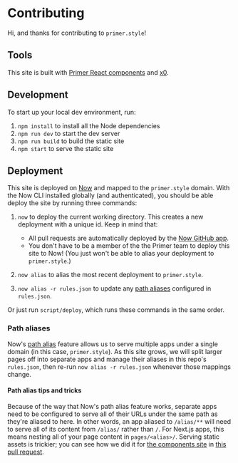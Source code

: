 # Contributing
Hi, and thanks for contributing to `primer.style`!


## Tools
This site is built with [Primer React components][components] and [x0].


## Development
To start up your local dev environment, run:

1. `npm install` to install all the Node dependencies
2. `npm run dev` to start the dev server
3. `npm run build` to build the static site
4. `npm start` to serve the static site


## Deployment
This site is deployed on [Now] and mapped to the `primer.style` domain. With the Now CLI installed globally (and authenticated), you should be able deploy the site by running three commands:

1. `now` to deploy the current working directory. This creates a new deployment with a unique id. Keep in mind that:

    * All pull requests are automatically deployed by the [Now GitHub app].
    * You don't have to be a member of the the Primer team to deploy this site to Now! (You just won't be able to alias your deployment to `primer.style`.)

2. `now alias` to alias the most recent deployment to `primer.style`.

3. `now alias -r rules.json` to update any [path aliases](#path-aliases) configured in `rules.json`.

Or just run `script/deploy`, which runs these commands in the same order.

### Path aliases
Now's [path alias] feature allows us to serve multiple apps under a single domain (in this case, `primer.style`). As this site grows, we will split larger pages off into separate apps and manage their aliases in this repo's `rules.json`, then re-run `now alias -r rules.json` whenever those mappings change.

#### Path alias tips and tricks
Because of the way that Now's path alias feature works, separate apps need to be configured to serve all of their URLs under the same path as they're aliased to here. In other words, an app aliased to `/alias/**` will need to serve all of its content from `/alias/` rather than `/`. For Next.js apps, this means nesting all of your page content in `pages/<alias>/`. Serving static assets is trickier; you can see how we did it for [the components site][components] in [this pull request](https://github.com/primer/primer-react/pull/238).

[Now]: https://zeit.co/now
[Now GitHub app]: https://github.com/apps/now
[components]: https://primer.style/components/
[path alias]: https://zeit.co/docs/features/path-aliases
[x0]: https://github.com/c8r/x0
